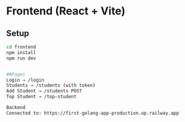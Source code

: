 # Frontend (React + Vite)

## Setup

```bash
cd frontend
npm install
npm run dev


##Pages
Login → /login
Students → /students (with token)
Add Student → /students POST
Top Student → /top-student

Backend
Connected to: https://first-golang-app-production.up.railway.app